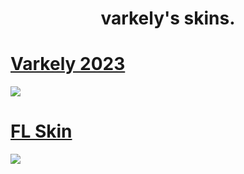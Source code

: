 <h1 align="center">varkely's skins.</h1>

# [Varkely 2023](https://github.com/lochlane/skins/raw/main/player/varkely/varkely_2023.osk)
<img src="https://i.imgur.com/J4vvIvs.png">

# [FL Skin](https://github.com/lochlane/skins/raw/main/player/varkely/play_flashlight.osk)
<img src="https://i.imgur.com/uwEHZ7A.png">